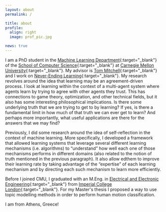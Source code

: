 ```yaml
---
layout: about
permalink: /

title: about
profile:
  align: right
  image: prof_pic.jpg

news: true
---
```


I am a PhD student in the [Machine Learning Department](http://www.ml.cmu.edu/){:target="_blank"} of the [School of Computer Science](https://www.scs.cmu.edu/){:target="_blank"} at [Carnegie Mellon University](http://www.cmu.edu/){:target="_blank"}. My advisor is [Tom Mitchell](http://www.cs.cmu.edu/~tom/){:target="_blank"} and I work on [Never-Ending Learning](http://rtw.ml.cmu.edu/rtw/){:target="_blank"}. My research revolves around the idea that learning may be an agreement-driven process. I look at learning within the context of a multi-agent system where agents learn by trying to agree with other agents they trust. This has connections to game theory, optimization, and other technical fields, but it also has some interesting philosophical implications. Is there some underlying truth that we are trying to get to by learning? If yes, is there a fundamental limit in how much of that truth we can ever get to learn? And perhaps more importantly, what useful applications are there for the answers that we may find?

Previously, I did some research around the idea of self-reflection in the context of machine learning. More specifically, I developed a framework that allowed learning systems that leverage several different learning mechanisms (i.e. algorithms) to “understand” how well each one of those mechanisms performs in different domains (also related to the notion of truth mentioned in the previous paragraph). It also allow edthem to improve their learning rate by taking advantage of the “expertise” of each learning mechanism and by directing each such mechanism to learn more efficiently.

Before I joined CMU, I graduated with an M.Eng. in [Electrical and Electronic Engineering](http://www.imperial.ac.uk/electrical-engineering){:target="_blank"} from [Imperial College London](https://www.imperial.ac.uk/){:target="_blank"}. For my Master's thesis I proposed a way to use topic modelling methods in order to perform human motion classification. 

I am from Athens, Greece!
